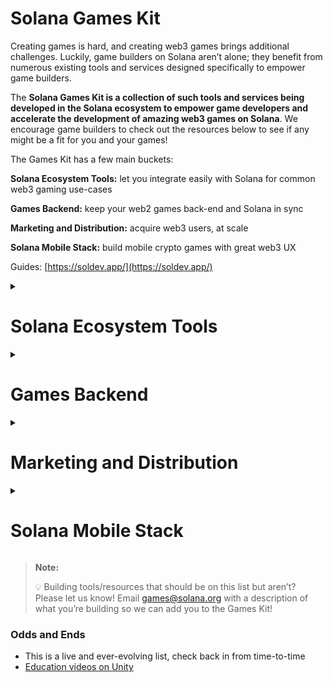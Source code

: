 # Solana Games Kit

Creating games is hard, and creating web3 games brings additional challenges. Luckily, game builders on Solana aren’t alone; they benefit from numerous existing tools and services designed specifically to empower game builders.

The **Solana Games Kit is a collection of such tools and services being developed in the Solana ecosystem to empower game developers and accelerate the development of amazing web3 games on Solana**. We encourage game builders to check out the resources below to see if any might be a fit for you and your games!

The Games Kit has a few main buckets:

**Solana Ecosystem Tools:** let you integrate easily with Solana for common web3 gaming use-cases

**Games Backend:** keep your web2 games back-end and Solana in sync

**Marketing and Distribution:** acquire web3 users, at scale

**Solana Mobile Stack:** build mobile crypto games with great web3 UX

Guides: [https://soldev.app/](https://soldev.app/)

<details>
<summary><h1>Solana Ecosystem Tools</h1></summary>  

## Wallets

### In game non-custodial

- [Magic Eden](https://magiceden.io/) (Web, Unity) (nothing public yet)
- [Phantom](https://phantom.app/) (Web, Mobile)
- [Mirror world](https://docs.mirrorworld.fun/architecture/wallet-design) (web, Android, iOS, Unity)
- [https://facewallet.xyz/](https://facewallet.xyz/)
- [Gameshift](https://gameshift.solanalabs.com/)

### Hybrid
- [Stardust.gg](https://www.stardust.gg/)

### Authentication web2-like flow
- [web3auth](https://web3auth.io/)
- [magic.link](https://magic.link/)

In game custodial - Mirror world, Stardust, etc have some options

### Wallets for finances, royalties, multisig

These are for the companies, teams and investors, not players:
- [Realms](https://www.notion.so/Solana-Games-Kit-10da2edd41264c78b4aa410fb6616c16?pvs=21)
- [Cashmere Wallet](https://www.cashmere.finance/)
- [Squads](https://squads.so/)
- [Meanfi](https://meanfi.com/)
- [Streamflow](https://streamflow.finance/)
- [Zebec](https://www.notion.so/Solana-Games-Kit-10da2edd41264c78b4aa410fb6616c16?pvs=21)
- [Magna](https://www.notion.so/Solana-Games-Kit-10da2edd41264c78b4aa410fb6616c16?pvs=21)

## On Chain Programs

Solana Program Library Tokens - Fungible tokens

[Metaplex](https://www.metaplex.com/) - NFTs, Tokens, marketplace, SDKs to interact with on chain code 

### Tokens - payments, vesting, launching

[https://strataprotocol.com/](https://strataprotocol.com/) wrap tokens, bonding, launch

More in the **DeFi** section below:
- [https://docs.streammoney.finance/](https://docs.streammoney.finance/) More on chain NFT utilities
- [Ludex](https://ludex.gg/) - on-chain wagering and peer to peer protocol
- [Laddercaster](https://laddercaster.com/) - gamified programs like breeding
- [Raindrops](https://docs.raindropstudios.xyz/raindrops) - Avatar <> Item relationships, matches, namespaces
- [https://grapes.network/](https://grapes.network/) - community, discord, DAO
- [https://streamflow.finance/](https://streamflow.finance/) - token vesting, currency distribution, airdrops, ++
- [https://cupcake.com/](https://cupcake.com/) - physical <> digital
- https://github.com/JumpCrypto/sol-arc - entity component system
- https://github.com/clockwork-xyz/examples - on chain triggers

## Marketplaces, trading and monetization

- [Metaplex](https://www.metaplex.com/) 
- [https://www.magiceden.io/](https://www.magiceden.io/) 
- [https://www.fractal.is/](https://www.fractal.is/) 
- [https://solana.neoswap.party/rooms](https://solana.neoswap.party/rooms)
- [Gameshift](https://gameshift.solanalabs.com/)
- MirorWorld (in app)

## SDKs

- [Mirrorworld](https://www.mirrorworld.fun/docs/overview/introduction) (Wallet + Marketplace - Web, Android, iOS, Unity)
- [Python](https://github.com/michaelhly/solana-py)
- [C#](https://github.com/bmresearch/Solnet)
- [Swift](https://github.com/ajamaica/Solana.Swift)

## Game Engine Integrations

- Godot open source:
    - [Virus Axel’s Godot C++ Plugin](https://github.com/Virus-Axel/godot-solana-sdk)
    - [Zen Republic’s Demo using the plugin](https://github.com/ZenRepublic/GodotSolanaSDKDemoPackage)
- Unity open source:
    - [Solana Unity SDK by MagicBlock](https://github.com/magicblock-labs)
- Unreal open source:
    - https://github.com/staratlasmeta/FoundationKit
    - https://github.com/Bifrost-Technologies/Solana-UnrealEngine5-SDK
- Unreal/Unity closed source:
    - [https://gamerplex.com/](https://gamerplex.com/)
    - [https://www2.defungify.app/](https://www2.defungify.app/)

## Middleware / Full Stack

- [Lakea](https://lakea.io/)
- [Stardust](https://www.stardust.gg/)
- [https://nefta.io/](https://nefta.io/)

## Governance/DAO/Guilds

Want to set up your own DAO?

- [realms.today](https://realms.today/)
- [Squads](https://squads.so/)

Want to work with guilds active on Solana?

- [YGG SEA](https://twitter.com/yggsea/status/1519686830471655425?lang=en)
- [Ancient8](https://ancient8.gg/)
- [Indi.gg](https://indi.gg/)

tools

- [https://grapes.network/](https://grapes.network/)
- [https://matrica.io/](https://matrica.io/)

## DeFi:

- [Orca](https://www.orca.so/)
- [Mango](https://mango.markets/)
- [Openbook](https://www.openbook-solana.com/)
- [Raydium](https://raydium.io/)
- Jup.ag

## Analytics and Data:

In game and on chain:

- [Datawisp.io](http://www.datawisp.io)
- [https://www.footprint.network/](https://www.footprint.network/) (Sample game analytics case study - Walken: https://www.footprint.network/@0xLam/Walken)

On chain:

- [https://www.theindex.io/](https://www.theindex.io/)
- [https://dune.com/browse/dashboards](https://dune.com/browse/dashboards)
- [https://aleph.im/](https://aleph.im/)
- [https://www.flipsidecrypto.xyz/earn?project=Solana](https://www.flipsidecrypto.xyz/earn?project=Solana)
- Vybenetwork.com

Macro stats and trends:

- [https://www.gokustats.xyz/dashboar](https://www.gokustats.xyz/dashboard)d
- Dappradar (incomplete)

## Fiat On and off ramps

- [https://www.crossmint.io/](https://www.crossmint.io/)
- [https://www.breeze.cash/](https://www.breeze.cash/)
- [https://www.kado.money/](https://www.kado.money/) 
- [https://stripe.com/en-sg/use-cases/crypto](https://stripe.com/en-sg/use-cases/crypto)
- [https://www.moonpay.com/](https://www.moonpay.com/) 
- [https://www.coinbase.com/cloud/products/pay-sdk](https://www.coinbase.com/cloud/products/pay-sdk)
- [https://coinflow.cash/](https://coinflow.cash/)
- [Gameshift](https://gameshift.solanalabs.com/)
- [https://meso.network/](https://meso.network/)
- [https://tiplink.io/](https://tiplink.io/)

## Infrastructure

### RPCs, Best practice for production apps!

[https://solana.com/rpc](https://solana.com/rpc)

### Asset Storage
- Litprotocol.com
- Arweave.org
- Ipfs like filecoin
- As normal, AWS/GCP/Azure, whatever standard Web2 version also works

### Randomnes and VRF
- [https://switchboard.xyz/](https://switchboard.xyz/)
- [https://orao.network/](https://orao.network/) (fairly centralized)

### Indexers
- [Solana.fm](https://solana.fm/)
- [solscan.io](https://solscan.io/)
- [Helius](https://helius.xyz/) - includes webhooks/listeners
- [SimpleHash](https://simplehash.com/)
- [Holaplex](https://github.com/holaplex/indexer)
- [Hyperspace](https://docs.hyperspace.xyz/hype/developer-guide/api-calls)
- [Nakji](https://nakji.network/) (indexer on top of rpcs)

### Cross-Chain Bridges

- [Wormhole](https://wormhole.com/)
- [Allbridge](https://allbridge.io/)
- Debridge

### Social (e.g., Discord, Twitter)

- [Matrica](https://matrica.io/)
- [Grape](https://grapes.network/)

### Payments (feeless txs to vesting to paymens)

- Feeless transactions through [Octane](https://github.com/solana-labs/octane)
- [https://solanapay.com/](https://solanapay.com/)
- https://github.com/unboxed-software/anchor-subscriptions - subscriptions
- Vesting
    - [https://streamflow.finance/](https://streamflow.finance/)
    - [Magna.so](http://Magna.so)
    - [https://github.com/Bonfida/token-vesting](https://github.com/Bonfida/token-vesting)

## Looking for even more?

Visit: [https://solana.com/ecosystem](https://solana.com/ecosystem)

[soldev.app](https://soldev.app/)
</details>

<details>
<summary><h1>Games Backend</h1></summary>  

- [Beamable](https://beamable.com/)
    - Beamable fights for the game makers of the world by enabling them to build faster and operate worry-free. The company’s full-stack LiveOps platform for live games is tightly integrated with the Unity 3D engine, enabling game developers to focus on the creativity and differentiation of their products.
- [Pragma](https://pragma.gg/)
    - Pragma is a platform that helps scale and grow your game via supporting cross-platform accounts, game loop, matchmaking, player data, metrics, and more.
</details>

<details>
<summary><h1>Marketing and Distribution</h1></summary>  

- [Gamesight](https://gamesight.io/)
    - Gamesight is one of the top growth engines for PC, console, and soon mobile games.
    - Has helped AAA studios with performance marketing, scaling + optimization
- [Aggero.it](https://aggero.io/)
    - Build, Manage, Track, Measure-Sponsorship & Influencer Campaigns
- [https://www.spindl.xyz/](https://www.spindl.xyz/)

- **Other Media**
    
  - [https://carv.io/home](https://carv.io/home)
    
  - [https://www.communitygaming.io/](https://www.communitygaming.io/)
</details>

<details>
<summary><h1>Solana Mobile Stack</h1></summary>  

- [Solana Mobile Stack SDK](https://docs.solanamobile.com/getting-started/overview)
- [Solana Unity SDK](https://docs.solanamobile.com/unity/unity_sdk)
- [Solana Unreal SDK](https://docs.solanamobile.com/unreal/unreal_sdk)
</details>

> **Note:**
>
> 💡 Building tools/resources that should be on this list but aren’t? Please let us know! 
Email games@solana.org with a description of what you’re building so we can add you to the Games Kit!

### Odds and Ends
- This is a live and ever-evolving list, check back in from time-to-time
- [Education videos on Unity](https://www.youtube.com/watch?v=v1MU7uhMAdw&ab_channel=SolPlay)
